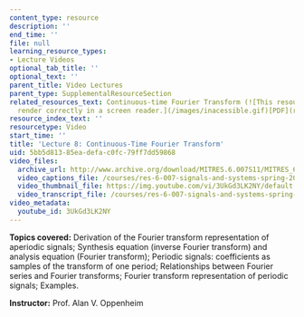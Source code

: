 ```yaml
---
content_type: resource
description: ''
end_time: ''
file: null
learning_resource_types:
- Lecture Videos
optional_tab_title: ''
optional_text: ''
parent_title: Video Lectures
parent_type: SupplementalResourceSection
related_resources_text: Continuous-time Fourier Transform (![This resource may not
  render correctly in a screen reader.](/images/inacessible.gif)[PDF](resources/mitres_6_007s11_lec08))
resource_index_text: ''
resourcetype: Video
start_time: ''
title: 'Lecture 8: Continuous-Time Fourier Transform'
uid: 5bb5d813-85ea-defa-c0fc-79ff7dd59868
video_files:
  archive_url: http://www.archive.org/download/MITRES.6.007S11/MITRES_6-007S11lec08_300k.mp4
  video_captions_file: /courses/res-6-007-signals-and-systems-spring-2011/eea8da51d30d5a679d92a2c5e1343964_3UkGd3LK2NY.vtt
  video_thumbnail_file: https://img.youtube.com/vi/3UkGd3LK2NY/default.jpg
  video_transcript_file: /courses/res-6-007-signals-and-systems-spring-2011/e74f2e7e44afc419561c097723fe0420_3UkGd3LK2NY.pdf
video_metadata:
  youtube_id: 3UkGd3LK2NY
---
```


**Topics covered:** Derivation of the Fourier transform representation of aperiodic signals; Synthesis equation (inverse Fourier transform) and analysis equation (Fourier transform); Periodic signals: coefficients as samples of the transform of one period; Relationships between Fourier series and Fourier transforms; Fourier transform representation of periodic signals; Examples.

**Instructor:** Prof. Alan V. Oppenheim